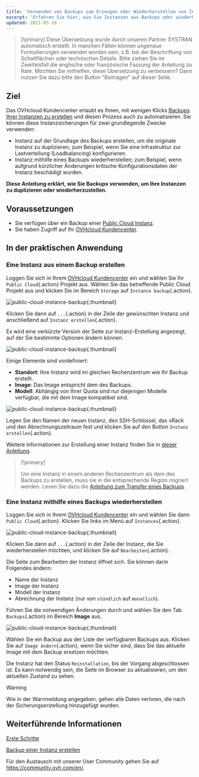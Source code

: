 ```yaml
---
title: 'Verwenden von Backups zum Erzeugen oder Wiederherstellen von Instanzen'
excerpt: 'Erfahren Sie hier, wie Sie Instanzen aus Backups oder wiederherstellen'
updated: 2021-03-19
---
```


> [!primary]
> Diese Übersetzung wurde durch unseren Partner SYSTRAN automatisch erstellt. In manchen Fällen können ungenaue Formulierungen verwendet worden sein, z.B. bei der Beschriftung von Schaltflächen oder technischen Details. Bitte ziehen Sie im Zweifelsfall die englische oder französische Fassung der Anleitung zu Rate. Möchten Sie mithelfen, diese Übersetzung zu verbessern? Dann nutzen Sie dazu bitte den Button "Beitragen" auf dieser Seite.
>

## Ziel

Das OVHcloud Kundencenter erlaubt es Ihnen, mit wenigen Klicks [Backups Ihrer Instanzen zu erstellen](/pages/public_cloud/compute/save_an_instance) und diesen Prozess auch zu automatisieren.
Sie können diese Instanzsicherungen für zwei grundlegende Zwecke verwenden:

- Instanz auf der Grundlage des Backups erstellen, um die originale Instanz zu duplizieren; zum Beispiel, wenn Sie eine Infrastruktur zur Lastverteilung (Loadbalancing) konfigurieren.
- Instanz mithilfe eines Backups wiederherstellen; zum Beispiel, wenn aufgrund kürzlicher Änderungen kritische Konfigurationsdaten der Instanz beschädigt wurden.

**Diese Anleitung erklärt, wie Sie Backups verwenden, um Ihre Instanzen zu duplizieren oder wiederherzustellen.**

## Voraussetzungen

- Sie verfügen über ein Backup einer [Public Cloud Instanz](https://www.ovhcloud.com/de/public-cloud/instance-backup/).
- Sie haben Zugriff auf Ihr [OVHcloud Kundencenter](/links/manager).

## In der praktischen Anwendung

### Eine Instanz aus einem Backup erstellen

Loggen Sie sich in Ihrem [OVHcloud Kundencenter](/links/manager) ein und wählen Sie Ihr `Public Cloud`{.action} Projekt aus. Wählen Sie das betreffende Public Cloud Projekt aus und klicken Sie im Bereich `Storage` auf `Instance backup`{.action}.

![public-cloud-instance-backup](images/restorebackup01.png){.thumbnail}

Klicken Sie dann auf `...`{.action} in der Zeile der gewünschten Instanz und anschließend auf `Instanz erstellen`{.action}.

Es wird eine verkürzte Version der Seite zur Instanz-Erstellung angezeigt, auf der Sie bestimmte Optionen ändern können.

![public-cloud-instance-backup](images/restorebackup02.png){.thumbnail}

Einige Elemente sind vordefiniert:

- **Standort**: Ihre Instanz wird im gleichen Rechenzentrum wie Ihr Backup erstellt.
- **Image**: Das Image entspricht dem des Backups.
- **Modell**: Abhängig von Ihrer Quota sind nur diejenigen Modelle verfügbar, die mit dem Image kompatibel sind.

![public-cloud-instance-backup](images/restorebackup03.png){.thumbnail}

Legen Sie den Namen der neuen Instanz, den SSH-Schlüssel, das vRack und den Abrechnungszeitraum fest und klicken Sie auf den Button `Instanz erstellen`{.action}.

Weitere Informationen zur Erstellung einer Instanz finden Sie in [dieser Anleitung](/pages/public_cloud/compute/public-cloud-first-steps#schritt-3-instanz-erstellen).

> [!primary]
>
> Um eine Instanz in einem anderen Rechenzentrum als dem des Backups zu erstellen, muss sie in die entsprechende Region migriert werden. Lesen Sie dazu die [Anleitung zum Transfer eines Backups](/pages/public_cloud/compute/transfer_instance_backup_from_one_datacentre_to_another).
>

### Eine Instanz mithilfe eines Backups wiederherstellen

Loggen Sie sich in Ihrem [OVHcloud Kundencenter](/links/manager) ein und wählen Sie dann `Public Cloud`{.action}. Klicken Sie links im Menü auf `Instances`{.action}.

![public-cloud-instance-backup](images/restorebackup04.png){.thumbnail}

Klicken Sie dann auf `...`{.action} in der Zeile der Instanz, die Sie wiederherstellen möchten, und klicken Sie auf `Bearbeiten`{.action}.

Die Seite zum Bearbeiten der Instanz öffnet sich. Sie können darin Folgendes ändern:

- Name der Instanz
- Image der Instanz
- Modell der Instanz
- Abrechnung der Instanz (nur von `stündlich` auf `monatlich`).

Führen Sie die notwendigen Änderungen durch und wählen Sie den Tab `Backups`{.action} im Bereich **Image** aus.

![public-cloud-instance-backup](images/restorebackup05.png){.thumbnail}

Wählen Sie ein Backup aus der Liste der verfügbaren Backups aus. Klicken Sie auf `Image ändern`{.action}, wenn Sie sicher sind, dass Sie das aktuelle Image mit dem Backup ersetzen möchten.

Die Instanz hat den Status `Reinstallation`, bis der Vorgang abgeschlossen ist. Es kann notwendig sein, die Seite im Browser zu aktualisieren, um den aktuellen Zustand zu sehen.

> [!warning]
>
> Wie in der Warnmeldung angegeben, gehen alle Daten verloren, die nach der Sicherungserstellung hinzugefügt wurden.
>

## Weiterführende Informationen

[Erste Schritte](/pages/public_cloud/compute/public-cloud-first-steps)

[Backup einer Instanz erstellen](/pages/public_cloud/compute/save_an_instance)

Für den Austausch mit unserer User Community gehen Sie auf <https://community.ovh.com/en/>.
